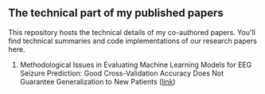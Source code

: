 ## The technical part of my published papers

This repository hosts the technical details of my co-authored papers. You'll find technical summaries and code implementations of our research papers here.

1. Methodological Issues in Evaluating Machine Learning Models for EEG Seizure Prediction: Good Cross-Validation Accuracy Does Not Guarantee Generalization to New Patients ([link](https://www.mdpi.com/2076-3417/13/7/4262))
